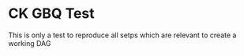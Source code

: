 # CK GBQ Test

This is only a test to reproduce all setps which are relevant to create a working DAG